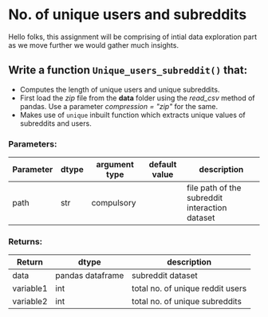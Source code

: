 # No. of unique users and subreddits

Hello folks, this assignment will be comprising of intial data exploration part as we move further we would gather much insights.

## Write a function `Unique_users_subreddit()` that:
* Computes the length of unique users and unique subreddits.
* First load the *zip* file from the **data** folder using the *read_csv* method of pandas. Use a parameter *compression = "zip"* for the same.
* Makes use of `unique` inbuilt function which extracts unique values of subreddits and users. 

### Parameters:

| Parameter | dtype | argument type | default value | description |
| --- | --- | --- | --- | --- | 
| path | str | compulsory |  | file path of the subreddit interaction dataset |


### Returns:

| Return | dtype | description |
| --- | --- | --- |
| data | pandas dataframe | subreddit dataset |
| variable1 | int | total no. of unique reddit users |
| variable2 | int | total no. of unique subreddits  |
